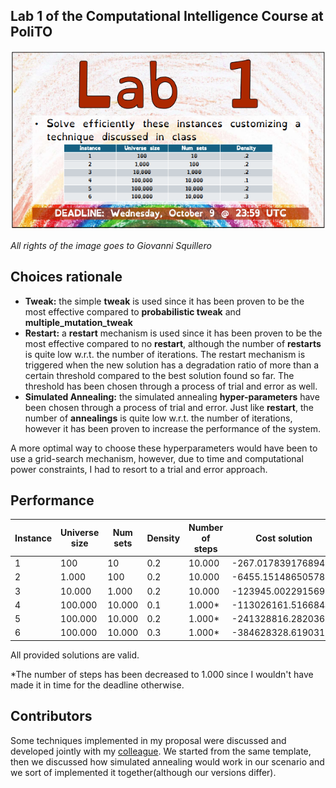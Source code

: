 ## Lab 1 of the Computational Intelligence Course at PoliTO
![Lab specification](image.png)

*All rights of the image goes to Giovanni Squillero*

## Choices rationale
- **Tweak:** the simple **tweak** is used since it has been proven to be the most effective compared to **probabilistic tweak** and **multiple_mutation_tweak**
- **Restart:** a **restart** mechanism is used since it has been proven to be the most effective compared to no **restart**, although the number of **restarts** is quite low w.r.t. the number of iterations. The restart mechanism is triggered when the new solution has a degradation ratio of more than a certain threshold compared to the best solution found so far. The threshold has been chosen through a process of trial and error as well.
- **Simulated Annealing:** the simulated annealing **hyper-parameters** have been chosen through a process of trial and error. Just like **restart**, the number of **annealings** is quite low w.r.t. the number of iterations, however it has been proven to increase the performance of the system.
  
A more optimal way to choose these hyperparameters would have been to use a grid-search mechanism, however, due to time and computational power constraints, I had to resort to a trial and error approach.

## Performance
| Instance | Universe size | Num sets | Density | Number of steps | Cost solution       |
| -------- | ------------- | -------- | ------- | --------------- | ------------------- |
| 1        | 100           | 10       | 0.2     | 10.000          | -267.01783917689494 |
| 2        | 1.000         | 100      | 0.2     | 10.000          | -6455.151486505789  |
| 3        | 10.000        | 1.000    | 0.2     | 10.000          | -123945.00229156965 |
| 4        | 100.000       | 10.000   | 0.1     | 1.000*          | -113026161.51668444 |
| 5        | 100.000       | 10.000   | 0.2     | 1.000*          | -241328816.28203663 |
| 6        | 100.000       | 10.000   | 0.3     | 1.000*          | -384628328.6190319  |

All provided solutions are valid.

*The number of steps has been decreased to 1.000 since I wouldn't have made it in time for the deadline otherwise.

## Contributors
Some techniques implemented in my proposal were discussed and developed jointly with my [colleague]( https://github.com/FerraiuoloP/).
We started from the same template, then we discussed how simulated annealing would work in our scenario and we sort of implemented it together(although our versions differ).


